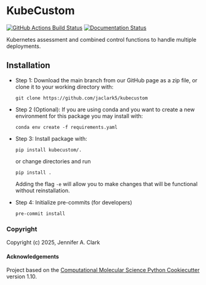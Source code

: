 KubeCustom
==============================
[//]: # (Badges)
[![GitHub Actions Build Status](https://github.com/jaclark5/kubecustom/workflows/CI/badge.svg)](https://github.com/jaclark5/kubecustom/actions?query=workflow%3ACI)
[![Documentation Status](https://readthedocs.org/projects/kubecustom/badge/?version=latest)](https://kubecustom.readthedocs.io/en/latest/?badge=latest)
<!--
[![codecov](https://codecov.io/gh/jaclark5/kubecustom/branch/main/graph/badge.svg)](https://codecov.io/gh/jaclark5/kubecustom/branch/main)
-->

Kubernetes assessment  and combined control functions to handle multiple deployments.

## Installation

* Step 1: Download the main branch from our GitHub page as a zip file, or clone it to your working directory with:

    ``git clone https://github.com/jaclark5/kubecustom``

* Step 2 (Optional): If you are using conda and you want to create a new environment for this package you may install with:

    ``conda env create -f requirements.yaml``

* Step 3: Install package with:

    ``pip install kubecustom/.``

    or change directories and run

    ``pip install .``

    Adding the flag ``-e`` will allow you to make changes that will be functional without reinstallation.

* Step 4: Initialize pre-commits (for developers)

    ``pre-commit install``

### Copyright

Copyright (c) 2025, Jennifer A. Clark


#### Acknowledgements

Project based on the
[Computational Molecular Science Python Cookiecutter](https://github.com/molssi/cookiecutter-cms) version 1.10.

